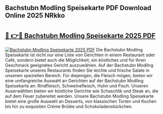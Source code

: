 ## Bachstubn Modling Speisekarte PDF Download Online 2025 NRkko

# <h2><a href="http://gc5yssu.nevu.top/?p=Bachstubn+Modling+Speisekarte">🔗 👉🔴 Bachstubn Modling Speisekarte 2025 PDF</a></h2>

[![Bachstubn Modling Speisekarte 2025 PDF](https://i.imgur.com/dBaPXMq.png)](http://gc5yssu.nevu.top/?p=Bachstubn+Modling+Speisekarte)
Die Bachstubn Modling Speisekarte ist nicht nur eine Liste von Gerichten in einem Restaurant oder Café, sondern bietet auch die Möglichkeit, ein köstliches und für Ihren Geschmack geeignetes Gericht auszuwählen. Auf der Bachstubn Modling Speisekarte unseres Restaurants finden Sie leichte und frische Salate in unserem speziellen Bereich. Für diejenigen, die Fleisch mögen, bieten wir eine umfangreiche Auswahl an Gerichten auf der Bachstubn Modling Speisekarte an: Rindfleisch, Schweinefleisch, Huhn und Fisch. Unseren Auserwählten bieten wir köstliche Gerichte wie Schaschlik und Steak an, die auf dem Feuer zubereitet werden. Unsere Bachstubn Modling Speisekarte bietet eine große Auswahl an Desserts, von klassischen Torten und Kuchen bis hin zu exquisiten Crème Brûlée und Schokoladenstückchen.
